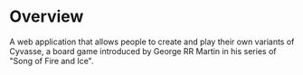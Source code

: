 Overview
========

A web application that allows people to create and play their own variants of Cyvasse, a board game introduced by George RR Martin in his series of "Song of Fire and Ice".

